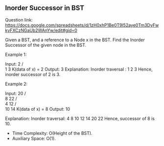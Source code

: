 ## Inorder Successor in BST

Question link: https://docs.google.com/spreadsheets/d/1zH0xhP1Be0T9l52aye0Tm3DyFwkyFXCzNGaUb2WAnYw/edit#gid=0

Given a BST, and a reference to a Node x in the BST. Find the Inorder Successor of the given node in the BST.
 

Example 1:

Input:
      2
    /   \
   1     3
K(data of x) = 2
Output: 3 
Explanation: 
Inorder traversal : 1 2 3 
Hence, inorder successor of 2 is 3.

Example 2:

Input:
             20
            /   \
           8     22
          / \
         4   12
            /  \
           10   14
K(data of x) = 8
Output: 10

Explanation:
Inorder traversal: 4 8 10 12 14 20 22
Hence, successor of 8 is 10.
 

- Time Complexity: O(Height of the BST).
- Auxiliary Space: O(1).

